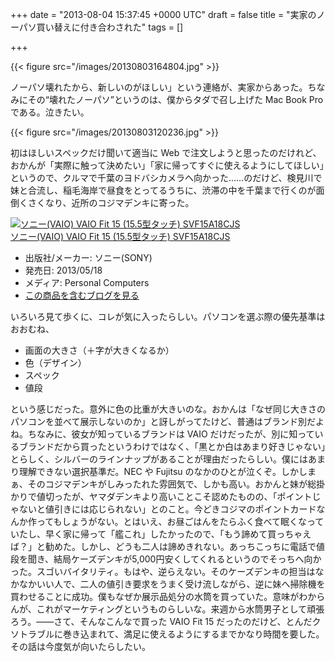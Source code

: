 
+++
date = "2013-08-04 15:37:45 +0000 UTC"
draft = false
title = "実家のノーパソ買い替えに付き合わされた"
tags = []

+++


{{< figure src="/images/20130803164804.jpg"  >}}

ノーパソ壊れたから、新しいのがほしい」という連絡が、実家からあった。ちなみにその“壊れたノーパソ”というのは、僕からタダで召し上げた Mac Book Pro である。泣きたい。

{{< figure src="/images/20130803120236.jpg"  >}}

初はほしいスペックだけ聞いて適当に Web で注文しようと思ったのだけれど、おかんが「実際に触って決めたい」「家に帰ってすぐに使えるようにしてほしい」というので、クルマで千葉のヨドバシカメラへ向かった……のだけど、検見川で妹と合流し、稲毛海岸で昼食をとってるうちに、渋滞の中を千葉まで行くのが面倒くさくなり、近所のコジマデンキに寄った。<div class="hatena-asin-detail"><a href="http://www.amazon.co.jp/exec/obidos/ASIN/B00COWK1YW/bestylesnet-22/"><img src="http://ecx.images-amazon.com/images/I/31JbOb12kfL._SL160_.jpg" class="hatena-asin-detail-image" alt="ソニー(VAIO) VAIO Fit 15 (15.5型タッチ) SVF15A18CJS" title="ソニー(VAIO) VAIO Fit 15 (15.5型タッチ) SVF15A18CJS"/></a><div class="hatena-asin-detail-info"><a href="http://www.amazon.co.jp/exec/obidos/ASIN/B00COWK1YW/bestylesnet-22/">ソニー(VAIO) VAIO Fit 15 (15.5型タッチ) SVF15A18CJS</a><ul><li><span class="hatena-asin-detail-label">出版社/メーカー:</span> ソニー(SONY)</li><li><span class="hatena-asin-detail-label">発売日:</span> 2013/05/18</li><li><span class="hatena-asin-detail-label">メディア:</span> Personal Computers</li><li><a href="http://d.hatena.ne.jp/asin/B00COWK1YW/bestylesnet-22" target="_blank">この商品を含むブログを見る</a></li></ul></div><div class="hatena-asin-detail-foot"></div></div>いろいろ見て歩くに、コレが気に入ったらしい。パソコンを選ぶ際の優先基準はおおむね、

<ul>
<li>画面の大きさ（＋字が大きくなるか）</li>
<li>色（デザイン）</li>
<li>スペック</li>
<li>値段</li>
</ul>という感じだった。意外に色の比重が大きいのな。おかんは「なぜ同じ大きさのパソコンを並べて展示しないのか」と訝しがってたけど、普通はブランド別だよね。ちなみに、彼女が知っているブランドは VAIO だけだったが、別に知っているブランドだから買ったというわけではなく、「黒とか白はあまり好きじゃない」とらしく、シルバーのラインナップがあることが理由だったらしい。僕にはあまり理解できない選択基準だ。NEC や Fujitsu のなかのひとが泣くぞ。しかしまぁ、そのコジマデンキがしみったれた雰囲気で、しかも高い。おかんと妹が総掛かりで値切ったが、ヤマダデンキより高いことこそ認めたものの、「ポイントじゃないと値引きには応じられない」とのこと。今どきコジマのポイントカードなんか作ってもしょうがない。とはいえ、お昼ごはんをたらふく食べて眠くなっていたし、早く家に帰って「艦これ」したかったので、「もう諦めて買っちゃえば？」と勧めた。しかし、どうも二人は諦めきれない。あっちこっちに電話で値段を聞き、結局ケーズデンキが5,000円安くしてくれるというのでそっちへ向かった。スゴいバイタリティ。もはや、逆らえない。そのケーズデンキの担当はなかなかいい人で、二人の値引き要求をうまく受け流しながら、逆に妹へ掃除機を買わせることに成功。僕もなぜか展示品処分の水筒を買っていた。意味がわからんが、これがマーケティングというものらしいな。来週から水筒男子として頑張ろう。――さて、そんなこんなで買った VAIO Fit 15 だったのだけど、とんだクソトラブルに巻き込まれて、満足に使えるようにするまでかなり時間を要した。その話は今度気が向いたらしたい。


